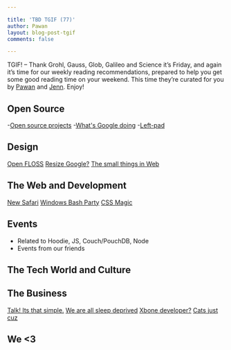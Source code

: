 ```yaml
---

title: 'TBD TGIF (77)'
author: Pawan
layout: blog-post-tgif
comments: false

---
```



TGIF! – Thank Grohl, Gauss, Glob, Galileo and Science it’s Friday, and again it’s time for our weekly reading recommendations, prepared to help you get some good reading time on your weekend. This time they’re curated for you by [Pawan](https://twitter.com/pawanmurthy92) and [Jenn](http://twitter.com/jennwrites). Enjoy!


## Open Source
-[Open source projects](https://github.com/explore)
-[What's Google doing](hhttp://venturebeat.com/2016/03/25/google-starts-the-android-experiments-io-challenge-to-attract-more-open-source-projects/)
-[Left-pad](http://www.theregister.co.uk/2016/03/23/npm_left_pad_chaos/ )


## Design
[Open FLOSS](https://medium.com/mit-media-lab/mit-media-lab-changes-software-default-to-floss-4305e478e40)
[Resize Google?](http://thenextweb.com/dd/2016/03/03/googles-new-resizer-tool-lets-mobile-web-designers-and-developers-test-any-url/#gref)
[The small things in Web](https://www.orbitmedia.com/blog/web-design-analytics/)

## The Web and Development
[New Safari](https://webkit.org/blog/6017/introducing-safari-technology-preview/)
[Windows Bash Party](http://www.theverge.com/2016/3/30/11331014/microsoft-windows-linux-ubuntu-bash)
[CSS Magic](https://www.smashingmagazine.com/2016/03/houdini-maybe-the-most-exciting-development-in-css-youve-never-heard-of/)


## Events
- Related to Hoodie, JS, Couch/PouchDB, Node
- Events from our friends

## The Tech World and Culture


## The Business
[Talk! Its that simple.](https://slackhq.com/how-to-meet-200-people-in-200-days-bd4533699885#.6w6n0o6ma)
[We are all sleep deprived](https://www.reddit.com/r/AskReddit/comments/4axj1q/what_does_99_of_reddit_agree_about/)
[Xbone developer?](http://www.theverge.com/2016/3/30/11331366/xbox-one-dev-mode-windows-apps)
[Cats just cuz](https://www.youtube.com/watch?v=mPuAVRmV3DU)

## We <3


